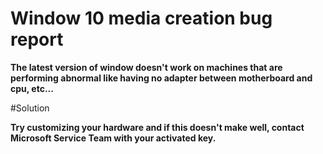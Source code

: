 # Window 10 media creation bug report

<b>The latest version of window doesn't work on machines that are performing abnormal like having no adapter between motherboard and cpu, etc...</b>

#Solution

<b>Try customizing your hardware and if this doesn't make well, contact Microsoft Service Team with your activated key.</b>

